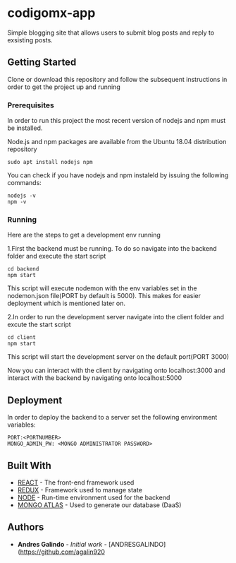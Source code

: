 # codigomx-app

Simple blogging site that allows users to submit blog posts and reply to exsisting posts.

## Getting Started

Clone or download this repository and follow the subsequent instructions in order to get the project up and running

### Prerequisites

In order to run this project the most recent version of nodejs and npm must be installed.

Node.js and npm packages are available from the Ubuntu 18.04 distribution repository
```
sudo apt install nodejs npm
```

You can check if you have nodejs and npm instaleld by issuing the following commands:
```
nodejs -v
npm -v
```

### Running

Here are the steps to get a development env running

1.First the backend must be running. To do so navigate into the backend folder and execute the start script

```
cd backend
npm start
```
This script will execute nodemon with the env variables set in the nodemon.json file(PORT by default is 5000). This makes for easier deployment which is mentioned later on.

2.In order to run the development server navigate into the client folder and excute the start script

```
cd client
npm start
```
This script will start the development server on the default port(PORT 3000)

Now you can interact with the client by navigating onto localhost:3000 and interact with the backend by navigating onto localhost:5000

## Deployment

In order to deploy the backend to a server set the following environment variables:

```
PORT:<PORTNUMBER>
MONGO_ADMIN_PW: <MONGO ADMINISTRATOR PASSWORD>
```

## Built With

* [REACT](https://reactjs.org/) - The front-end framework used
* [REDUX](https://redux.js.org/) - Framework used to manage state
* [NODE](https://nodejs.org/) -  Run-time environment used for the backend
* [MONGO ATLAS](https://www.mongodb.com/) - Used to generate our database (DaaS)


## Authors

* **Andres Galindo** - *Initial work* - [ANDRESGALINDO](https://github.com/agalin920


